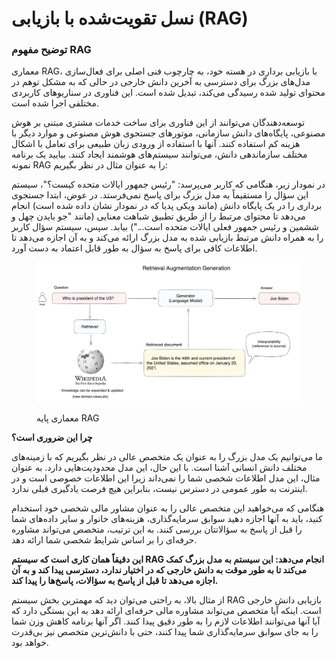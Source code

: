 # نسل تقویت‌شده با بازیابی (RAG)

### توضیح مفهوم RAG

معماری RAG، با بازیابی برداری در هسته خود، به چارچوب فنی اصلی برای فعال‌سازی مدل‌های بزرگ برای دسترسی به آخرین دانش خارجی در حالی که به مشکل توهم در محتوای تولید شده رسیدگی می‌کند، تبدیل شده است. این فناوری در سناریوهای کاربردی مختلفی اجرا شده است.

توسعه‌دهندگان می‌توانند از این فناوری برای ساخت خدمات مشتری مبتنی بر هوش مصنوعی، پایگاه‌های دانش سازمانی، موتورهای جستجوی هوش مصنوعی و موارد دیگر با هزینه کم استفاده کنند. آنها با استفاده از ورودی زبان طبیعی برای تعامل با اشکال مختلف سازماندهی دانش، می‌توانند سیستم‌های هوشمند ایجاد کنند. بیایید یک برنامه نمونه RAG را به عنوان مثال در نظر بگیریم:

در نمودار زیر، هنگامی که کاربر می‌پرسد: "رئیس جمهور ایالات متحده کیست؟"، سیستم این سؤال را مستقیماً به مدل بزرگ برای پاسخ نمی‌فرستد. در عوض، ابتدا جستجوی برداری را در یک پایگاه دانش (مانند ویکی پدیا که در نمودار نشان داده شده است) انجام می‌دهد تا محتوای مرتبط را از طریق تطبیق شباهت معنایی (مانند "جو بایدن چهل و ششمین و رئیس جمهور فعلی ایالات متحده است...") بیابد. سپس، سیستم سؤال کاربر را به همراه دانش مرتبط بازیابی شده به مدل بزرگ ارائه می‌کند و به آن اجازه می‌دهد تا اطلاعات کافی برای پاسخ به سؤال به طور قابل اعتماد به دست آورد.

<figure><img src="../../../.gitbook/assets/image (129).png" alt=""><figcaption><p>معماری پایه RAG</p></figcaption></figure>

**چرا این ضروری است؟**

ما می‌توانیم یک مدل بزرگ را به عنوان یک متخصص عالی در نظر بگیریم که با زمینه‌های مختلف دانش انسانی آشنا است. با این حال، این مدل محدودیت‌هایی دارد. به عنوان مثال، این مدل اطلاعات شخصی شما را نمی‌داند زیرا این اطلاعات خصوصی است و در اینترنت به طور عمومی در دسترس نیست، بنابراین هیچ فرصت یادگیری قبلی ندارد.

هنگامی که می‌خواهید این متخصص عالی را به عنوان مشاور مالی شخصی خود استخدام کنید، باید به آنها اجازه دهید سوابق سرمایه‌گذاری، هزینه‌های خانوار و سایر داده‌های شما را قبل از پاسخ به سؤالاتتان بررسی کنند. به این ترتیب، متخصص می‌تواند مشاوره حرفه‌ای را بر اساس شرایط شخصی شما ارائه دهد.

**این دقیقاً همان کاری است که سیستم RAG انجام می‌دهد: این سیستم به مدل بزرگ کمک می‌کند تا به طور موقت به دانش خارجی که در اختیار ندارد، دسترسی پیدا کند و به آن اجازه می‌دهد تا قبل از پاسخ به سؤالات، پاسخ‌ها را پیدا کند.**

از مثال بالا، به راحتی می‌توان دید که مهمترین بخش سیستم RAG بازیابی دانش خارجی است. اینکه آیا متخصص می‌تواند مشاوره مالی حرفه‌ای ارائه دهد به این بستگی دارد که آیا آنها می‌توانند اطلاعات لازم را به طور دقیق پیدا کنند. اگر آنها برنامه کاهش وزن شما را به جای سوابق سرمایه‌گذاری شما پیدا کنند، حتی با دانش‌ترین متخصص نیز بی‌قدرت خواهد بود.
